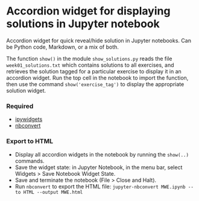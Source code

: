 # Accordion widget for displaying solutions in Jupyter notebook

Accordion widget for quick reveal/hide solution in Jupyter notebooks. Can be Python code, Markdown, or a mix of both.

The function `show()` in the module `show_solutions.py` reads the file `week01_solutions.txt` which contains solutions to all exercises, and retrieves the solution tagged for a particular exercise to display it in an accordion widget. Run the top cell in the notebook to import the function, then use the command `show('exercise_tag')` to display the appropriate solution widget.


### Required

- [ipywidgets](https://ipywidgets.readthedocs.io/en/latest/)
- [nbconvert](https://nbconvert.readthedocs.io/en/latest/)


### Export to HTML

- Display all accordion widgets in the notebook by running the `show(..)` commands.
- Save the widget state: in Jupyter Notebook, in the menu bar, select Widgets > Save Notebook Widget State.
- Save and terminate the notebook (File > Close and Halt).
- Run `nbconvert` to export the HTML file: `jupyter-nbconvert MWE.ipynb --to HTML --output MWE.html`
